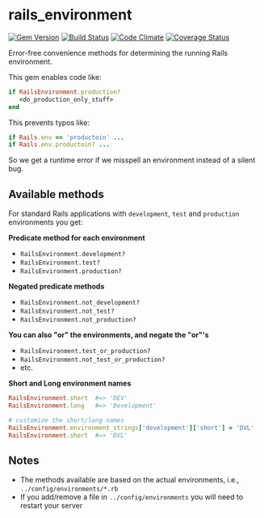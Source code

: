 # rails_environment

[![Gem Version](https://badge.fury.io/rb/rails_environment.png)](http://badge.fury.io/rb/rails_environment)
[![Build Status](https://travis-ci.org/stevedowney/rails_environment.png)](https://travis-ci.org/stevedowney/rails_environment)
[![Code Climate](https://codeclimate.com/github/stevedowney/rails_environment.png)](https://codeclimate.com/github/stevedowney/rails_environment)
[![Coverage Status](https://coveralls.io/repos/stevedowney/rails_environment/badge.png)](https://coveralls.io/r/stevedowney/rails_environment)

Error-free convenience methods for determining the running Rails environment.

This gem enables code like:

```ruby
if RailsEnvironment.production?
   <do_production_only_stuff>
end
```

This prevents typos like:

```ruby
if Rails.env == 'productoin' ...
if Rails.env.productoin? ...
```
So we get a runtime error if we misspell an environment instead of a silent bug.

## Available methods

For standard Rails applications with `development`, `test` and `production` environments you get:

**Predicate method for each environment**

* `RailsEnvironment.development?`
* `RailsEnvironment.test?`
* `RailsEnvironment.production?`

**Negated predicate methods**

* `RailsEnvironment.not_development?`
* `RailsEnvironment.not_test?`
* `RailsEnvironment.not_production?`

**You can also "or" the environments, and negate the "or"'s**

* `RailsEnvironment.test_or_production?`
* `RailsEnvironment.not_test_or_production?`
* etc.

**Short and Long environment names**

```ruby
RailsEnvironment.short  #=> 'DEV'
RailsEnvironment.long   #=> 'Development'

# customize the short/long names
RailsEnvironment.environment_strings['development']['short'] = 'DVL'
RailsEnvironment.short  #=> 'DVL'
```

## Notes

* The methods available are based on the actual environments, i.e., `../config/environments/*.rb`
* If you add/remove a file in `../config/environments` you will need to restart your server

